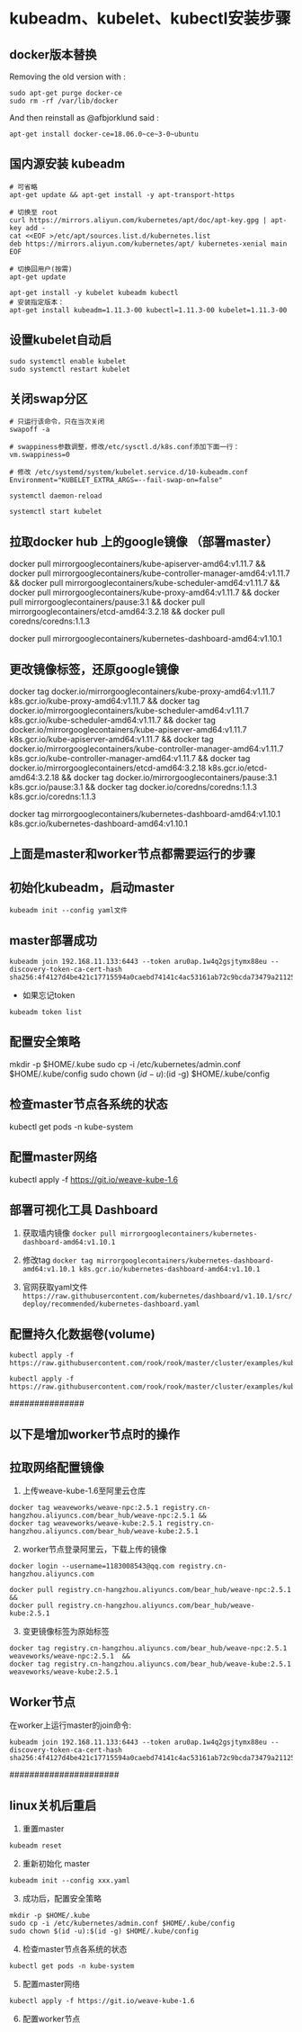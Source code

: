 # kubeadm、kubelet、kubectl安装步骤

## docker版本替换

Removing the old version with :

```
sudo apt-get purge docker-ce
sudo rm -rf /var/lib/docker
```

And then reinstall as @afbjorklund said :
```
apt-get install docker-ce=18.06.0~ce~3-0~ubuntu
```

## 国内源安装 kubeadm

```
# 可省略
apt-get update && apt-get install -y apt-transport-https

# 切换至 root
curl https://mirrors.aliyun.com/kubernetes/apt/doc/apt-key.gpg | apt-key add - 
cat <<EOF >/etc/apt/sources.list.d/kubernetes.list
deb https://mirrors.aliyun.com/kubernetes/apt/ kubernetes-xenial main
EOF

# 切换回用户(按需)
apt-get update

apt-get install -y kubelet kubeadm kubectl
# 安装指定版本：
apt-get install kubeadm=1.11.3-00 kubectl=1.11.3-00 kubelet=1.11.3-00
```

## 设置kubelet自动启
```
sudo systemctl enable kubelet                                             
sudo systemctl restart kubelet
```

## 关闭swap分区

```
# 只运行该命令，只在当次关闭
swapoff -a

# swappiness参数调整，修改/etc/sysctl.d/k8s.conf添加下面一行：
vm.swappiness=0

# 修改 /etc/systemd/system/kubelet.service.d/10-kubeadm.conf
Environment="KUBELET_EXTRA_ARGS=--fail-swap-on=false"

systemctl daemon-reload

systemctl start kubelet
```

## 拉取docker hub 上的google镜像 （部署master）

docker pull mirrorgooglecontainers/kube-apiserver-amd64:v1.11.7 &&
docker pull mirrorgooglecontainers/kube-controller-manager-amd64:v1.11.7 &&
docker pull mirrorgooglecontainers/kube-scheduler-amd64:v1.11.7 &&
docker pull mirrorgooglecontainers/kube-proxy-amd64:v1.11.7 &&
docker pull mirrorgooglecontainers/pause:3.1 &&
docker pull mirrorgooglecontainers/etcd-amd64:3.2.18 &&
docker pull coredns/coredns:1.1.3

docker pull mirrorgooglecontainers/kubernetes-dashboard-amd64:v1.10.1

## 更改镜像标签，还原google镜像
docker tag docker.io/mirrorgooglecontainers/kube-proxy-amd64:v1.11.7 k8s.gcr.io/kube-proxy-amd64:v1.11.7 &&
docker tag docker.io/mirrorgooglecontainers/kube-scheduler-amd64:v1.11.7 k8s.gcr.io/kube-scheduler-amd64:v1.11.7 &&
docker tag docker.io/mirrorgooglecontainers/kube-apiserver-amd64:v1.11.7 k8s.gcr.io/kube-apiserver-amd64:v1.11.7 &&
docker tag docker.io/mirrorgooglecontainers/kube-controller-manager-amd64:v1.11.7 k8s.gcr.io/kube-controller-manager-amd64:v1.11.7 &&
docker tag docker.io/mirrorgooglecontainers/etcd-amd64:3.2.18  k8s.gcr.io/etcd-amd64:3.2.18 &&
docker tag docker.io/mirrorgooglecontainers/pause:3.1  k8s.gcr.io/pause:3.1 &&
docker tag docker.io/coredns/coredns:1.1.3  k8s.gcr.io/coredns:1.1.3

docker tag mirrorgooglecontainers/kubernetes-dashboard-amd64:v1.10.1 k8s.gcr.io/kubernetes-dashboard-amd64:v1.10.1


## 上面是master和worker节点都需要运行的步骤

## 初始化kubeadm，启动master
```
kubeadm init --config yaml文件
```

## master部署成功
```
kubeadm join 192.168.11.133:6443 --token aru0ap.1w4q2gsjtymx88eu --discovery-token-ca-cert-hash sha256:4f4127d4be421c17715594a0caebd74141c4ac53161ab72c9bcda73479a21125
```

- 如果忘记token
```
kubeadm token list
```

## 配置安全策略
mkdir -p $HOME/.kube
sudo cp -i /etc/kubernetes/admin.conf $HOME/.kube/config
sudo chown $(id -u):$(id -g) $HOME/.kube/config

## 检查master节点各系统的状态
kubectl get pods -n kube-system

## 配置master网络
kubectl apply -f https://git.io/weave-kube-1.6

## 部署可视化工具 Dashboard
1. 获取墙内镜像
`docker pull mirrorgooglecontainers/kubernetes-dashboard-amd64:v1.10.1`

2. 修改tag
`docker tag mirrorgooglecontainers/kubernetes-dashboard-amd64:v1.10.1 k8s.gcr.io/kubernetes-dashboard-amd64:v1.10.1`

3. 官网获取yaml文件
`https://raw.githubusercontent.com/kubernetes/dashboard/v1.10.1/src/deploy/recommended/kubernetes-dashboard.yaml`


## 配置持久化数据卷(volume)

```
kubectl apply -f https://raw.githubusercontent.com/rook/rook/master/cluster/examples/kubernetes/ceph/operator.yaml

kubectl apply -f https://raw.githubusercontent.com/rook/rook/master/cluster/examples/kubernetes/ceph/cluster.yaml

```


###############

## 以下是增加worker节点时的操作



## 拉取网络配置镜像
1. 上传weave-kube-1.6至阿里云仓库
```
docker tag weaveworks/weave-npc:2.5.1 registry.cn-hangzhou.aliyuncs.com/bear_hub/weave-npc:2.5.1 &&
docker tag weaveworks/weave-kube:2.5.1 registry.cn-hangzhou.aliyuncs.com/bear_hub/weave-kube:2.5.1
```

2. worker节点登录阿里云，下载上传的镜像
```
docker login --username=1183008543@qq.com registry.cn-hangzhou.aliyuncs.com

docker pull registry.cn-hangzhou.aliyuncs.com/bear_hub/weave-npc:2.5.1 &&
docker pull registry.cn-hangzhou.aliyuncs.com/bear_hub/weave-kube:2.5.1
```

3. 变更镜像标签为原始标签
```
docker tag registry.cn-hangzhou.aliyuncs.com/bear_hub/weave-npc:2.5.1 weaveworks/weave-npc:2.5.1  &&
docker tag registry.cn-hangzhou.aliyuncs.com/bear_hub/weave-kube:2.5.1 weaveworks/weave-kube:2.5.1

```

## Worker节点
在worker上运行master的join命令:

```
kubeadm join 192.168.11.133:6443 --token aru0ap.1w4q2gsjtymx88eu --discovery-token-ca-cert-hash sha256:4f4127d4be421c17715594a0caebd74141c4ac53161ab72c9bcda73479a21125
```

######################


## linux关机后重启

1. 重置master

`kubeadm reset`

2. 重新初始化 master

`kubeadm init --config xxx.yaml`

3. 成功后，配置安全策略

```
mkdir -p $HOME/.kube
sudo cp -i /etc/kubernetes/admin.conf $HOME/.kube/config
sudo chown $(id -u):$(id -g) $HOME/.kube/config
```

4. 检查master节点各系统的状态

`kubectl get pods -n kube-system`

5. 配置master网络

`kubectl apply -f https://git.io/weave-kube-1.6`

6. 配置worker节点
